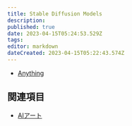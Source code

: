 ```yaml
---
title: Stable Diffusion Models
description: 
published: true
date: 2023-04-15T05:24:53.529Z
tags: 
editor: markdown
dateCreated: 2023-04-15T05:22:43.574Z
---
```


- [Anything](/anything)

## 関連項目

- [AIアート](/aiart)
